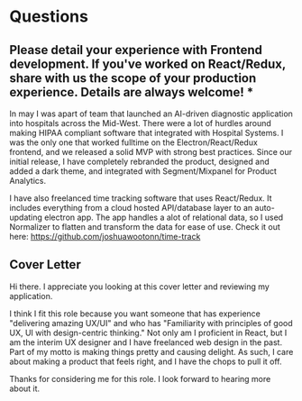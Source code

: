 # Questions

## Please detail your experience with Frontend development. If you've worked on React/Redux, share with us the scope of your production experience. Details are always welcome! \*

In may I was apart of team that launched an AI-driven diagnostic application into hospitals across the Mid-West. There were a lot of hurdles around making HIPAA compliant software that integrated with Hospital Systems. I was the only one that worked fulltime on the Electron/React/Redux frontend, and we released a solid MVP with strong best practices. Since our initial release, I have completely rebranded the product, designed and added a dark theme, and integrated with Segment/Mixpanel for Product Analytics.

I have also freelanced time tracking software that uses React/Redux. It includes everything from a cloud hosted API/database layer to an auto-updating electron app. The app handles a alot of relational data, so I used Normalizer to flatten and transform the data for ease of use. Check it out here: https://github.com/joshuawootonn/time-track

## Cover Letter

Hi there. I appreciate you looking at this cover letter and reviewing my application.

I think I fit this role because you want someone that has experience "delivering amazing UX/UI" and who has "Familiarity with principles of good UX, UI with design-centric thinking." Not only am I proficient in React, but I am the interim UX designer and I have freelanced web design in the past. Part of my motto is making things pretty and causing delight. As such, I care about making a product that feels right, and I have the chops to pull it off.

Thanks for considering me for this role. I look forward to hearing more about it.